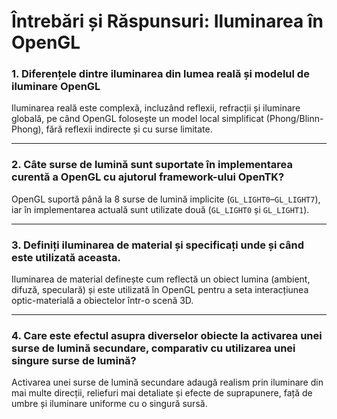 # Întrebări și Răspunsuri: Iluminarea în OpenGL

### 1. Diferențele dintre iluminarea din lumea reală și modelul de iluminare OpenGL  
Iluminarea reală este complexă, incluzând reflexii, refracții și iluminare globală, pe când OpenGL folosește un model local simplificat (Phong/Blinn-Phong), fără reflexii indirecte și cu surse limitate.

---

### 2. Câte surse de lumină sunt suportate în implementarea curentă a OpenGL cu ajutorul framework-ului OpenTK?  
OpenGL suportă până la 8 surse de lumină implicite (`GL_LIGHT0`–`GL_LIGHT7`), iar în implementarea actuală sunt utilizate două (`GL_LIGHT0` și `GL_LIGHT1`).

---

### 3. Definiți iluminarea de material și specificați unde și când este utilizată aceasta.  
Iluminarea de material definește cum reflectă un obiect lumina (ambient, difuză, speculară) și este utilizată în OpenGL pentru a seta interacțiunea optic-materială a obiectelor într-o scenă 3D.

---

### 4. Care este efectul asupra diverselor obiecte la activarea unei surse de lumină secundare, comparativ cu utilizarea unei singure surse de lumină?  
Activarea unei surse de lumină secundare adaugă realism prin iluminare din mai multe direcții, reliefuri mai detaliate și efecte de suprapunere, față de umbre și iluminare uniforme cu o singură sursă.
